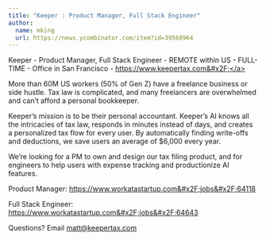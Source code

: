 ```yaml
---
title: "Keeper : Product Manager, Full Stack Engineer"
author:
  name: mking
  url: https://news.ycombinator.com/item?id=39568964
---
```

Keeper - Product Manager, Full Stack Engineer - REMOTE within US - FULL-TIME - Office in San Francisco - <a href="https:&#x2F;&#x2F;www.keepertax.com&#x2F;">https:&#x2F;&#x2F;www.keepertax.com&#x2F;</a>

More than 60M US workers (50% of Gen Z) have a freelance business or side hustle. Tax law is complicated, and many freelancers are overwhelmed and can’t afford a personal bookkeeper.

Keeper’s mission is to be their personal accountant. Keeper’s AI knows all the intricacies of tax law, responds in minutes instead of days, and creates a personalized tax flow for every user. By automatically finding write-offs and deductions, we save users an average of $6,000 every year.

We’re looking for a PM to own and design our tax filing product, and for engineers to help users with expense tracking and productionize AI features.

Product Manager: <a href="https:&#x2F;&#x2F;www.workatastartup.com&#x2F;jobs&#x2F;64118" rel="nofollow">https:&#x2F;&#x2F;www.workatastartup.com&#x2F;jobs&#x2F;64118</a>

Full Stack Engineer: <a href="https:&#x2F;&#x2F;www.workatastartup.com&#x2F;jobs&#x2F;64643" rel="nofollow">https:&#x2F;&#x2F;www.workatastartup.com&#x2F;jobs&#x2F;64643</a>

Questions? Email matt@keepertax.com
